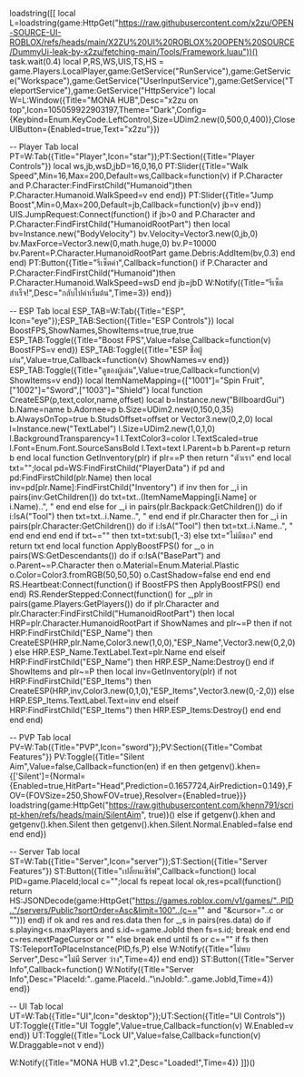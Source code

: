 loadstring([[
local L=loadstring(game:HttpGet("https://raw.githubusercontent.com/x2zu/OPEN-SOURCE-UI-ROBLOX/refs/heads/main/X2ZU%20UI%20ROBLOX%20OPEN%20SOURCE/DummyUi-leak-by-x2zu/fetching-main/Tools/Framework.luau"))() task.wait(0.4)
local P,RS,WS,UIS,TS,HS = game.Players.LocalPlayer,game:GetService("RunService"),game:GetService("Workspace"),game:GetService("UserInputService"),game:GetService("TeleportService"),game:GetService("HttpService")
local W=L:Window({Title="MONA HUB",Desc="x2zu on top",Icon=105059922903197,Theme="Dark",Config={Keybind=Enum.KeyCode.LeftControl,Size=UDim2.new(0,500,0,400)},CloseUIButton={Enabled=true,Text="x2zu"}})

-- Player Tab
local PT=W:Tab({Title="Player",Icon="star"});PT:Section({Title="Player Controls"})
local ws,jb,wsD,jbD=16,0,16,0
PT:Slider({Title="Walk Speed",Min=16,Max=200,Default=ws,Callback=function(v) if P.Character and P.Character:FindFirstChild("Humanoid")then P.Character.Humanoid.WalkSpeed=v end end})
PT:Slider({Title="Jump Boost",Min=0,Max=200,Default=jb,Callback=function(v) jb=v end})
UIS.JumpRequest:Connect(function() if jb>0 and P.Character and P.Character:FindFirstChild("HumanoidRootPart") then local bv=Instance.new("BodyVelocity") bv.Velocity=Vector3.new(0,jb,0) bv.MaxForce=Vector3.new(0,math.huge,0) bv.P=10000 bv.Parent=P.Character.HumanoidRootPart game.Debris:AddItem(bv,0.3) end end)
PT:Button({Title="รีเซ็ตค่า",Callback=function() if P.Character and P.Character:FindFirstChild("Humanoid")then P.Character.Humanoid.WalkSpeed=wsD end jb=jbD W:Notify({Title="รีเซ็ตสำเร็จ!",Desc="กลับไปค่าเริ่มต้น",Time=3}) end})

-- ESP Tab
local ESP_TAB=W:Tab({Title="ESP", Icon="eye"});ESP_TAB:Section({Title="ESP Controls"})
local BoostFPS,ShowNames,ShowItems=true,true,true
ESP_TAB:Toggle({Title="Boost FPS",Value=false,Callback=function(v) BoostFPS=v end})
ESP_TAB:Toggle({Title="ESP ชื่อผู้เล่น",Value=true,Callback=function(v) ShowNames=v end})
ESP_TAB:Toggle({Title="ดูของผู้เล่น",Value=true,Callback=function(v) ShowItems=v end})
local ItemNameMapping={["1001"]="Spin Fruit",["1002"]="Sword",["1003"]="Shield"}
local function CreateESP(p,text,color,name,offset) local b=Instance.new("BillboardGui") b.Name=name b.Adornee=p b.Size=UDim2.new(0,150,0,35) b.AlwaysOnTop=true b.StudsOffset=offset or Vector3.new(0,2,0) local l=Instance.new("TextLabel") l.Size=UDim2.new(1,0,1,0) l.BackgroundTransparency=1 l.TextColor3=color l.TextScaled=true l.Font=Enum.Font.SourceSansBold l.Text=text l.Parent=b b.Parent=p return b end
local function GetInventory(plr) if plr==P then return "ตัวเรา" end local txt="";local pd=WS:FindFirstChild("PlayerData") if pd and pd:FindFirstChild(plr.Name) then local inv=pd[plr.Name]:FindFirstChild("Inventory") if inv then for _,i in pairs(inv:GetChildren()) do txt=txt..(ItemNameMapping[i.Name] or i.Name)..", " end end else for _,i in pairs(plr.Backpack:GetChildren()) do if i:IsA("Tool") then txt=txt..i.Name..", " end end if plr.Character then for _,i in pairs(plr.Character:GetChildren()) do if i:IsA("Tool") then txt=txt..i.Name..", " end end end end if txt~="" then txt=txt:sub(1,-3) else txt="ไม่มีของ" end return txt end
local function ApplyBoostFPS() for _,o in pairs(WS:GetDescendants()) do if o:IsA("BasePart") and o.Parent~=P.Character then o.Material=Enum.Material.Plastic o.Color=Color3.fromRGB(50,50,50) o.CastShadow=false end end end
RS.Heartbeat:Connect(function() if BoostFPS then ApplyBoostFPS() end end)
RS.RenderStepped:Connect(function() for _,plr in pairs(game.Players:GetPlayers()) do if plr.Character and plr.Character:FindFirstChild("HumanoidRootPart") then local HRP=plr.Character.HumanoidRootPart if ShowNames and plr~=P then if not HRP:FindFirstChild("ESP_Name") then CreateESP(HRP,plr.Name,Color3.new(1,0,0),"ESP_Name",Vector3.new(0,2,0)) else HRP.ESP_Name.TextLabel.Text=plr.Name end elseif HRP:FindFirstChild("ESP_Name") then HRP.ESP_Name:Destroy() end if ShowItems and plr~=P then local inv=GetInventory(plr) if not HRP:FindFirstChild("ESP_Items") then CreateESP(HRP,inv,Color3.new(0,1,0),"ESP_Items",Vector3.new(0,-2,0)) else HRP.ESP_Items.TextLabel.Text=inv end elseif HRP:FindFirstChild("ESP_Items") then HRP.ESP_Items:Destroy() end end end end)

-- PVP Tab
local PV=W:Tab({Title="PVP",Icon="sword"});PV:Section({Title="Combat Features"})
PV:Toggle({Title="Silent Aim",Value=false,Callback=function(en)
    if en then getgenv().khen={['Silent']={Normal={Enabled=true,HitPart="Head",Prediction=0.1657724,AirPrediction=0.149},FOV={FOVSize=250,ShowFOV=true},Resolver={Enabled=true}}}
        loadstring(game:HttpGet("https://raw.githubusercontent.com/khenn791/script-khen/refs/heads/main/SilentAim", true))()
    else if getgenv().khen and getgenv().khen.Silent then getgenv().khen.Silent.Normal.Enabled=false end end
end})

-- Server Tab
local ST=W:Tab({Title="Server",Icon="server"});ST:Section({Title="Server Features"})
ST:Button({Title="เปลี่ยนเซิร์ฟ",Callback=function()
    local PID=game.PlaceId;local c="";local fs
    repeat
        local ok,res=pcall(function() return HS:JSONDecode(game:HttpGet("https://games.roblox.com/v1/games/"..PID.."/servers/Public?sortOrder=Asc&limit=100"..(c~="" and "&cursor="..c or ""))) end)
        if ok and res and res.data then for _,s in pairs(res.data) do if s.playing<s.maxPlayers and s.id~=game.JobId then fs=s.id; break end end c=res.nextPageCursor or "" else break end
    until fs or c==""
    if fs then TS:TeleportToPlaceInstance(PID,fs,P) else W:Notify({Title="ไม่พบ Server",Desc="ไม่มี Server ว่าง",Time=4}) end
end})
ST:Button({Title="Server Info",Callback=function() W:Notify({Title="Server Info",Desc="PlaceId:"..game.PlaceId.."\nJobId:"..game.JobId,Time=4}) end})

-- UI Tab
local UT=W:Tab({Title="UI",Icon="desktop"});UT:Section({Title="UI Controls"})
UT:Toggle({Title="UI Toggle",Value=true,Callback=function(v) W.Enabled=v end})
UT:Toggle({Title="Lock UI",Value=false,Callback=function(v) W.Draggable=not v end})

W:Notify({Title="MONA HUB v1.2",Desc="Loaded!",Time=4})
]])()
